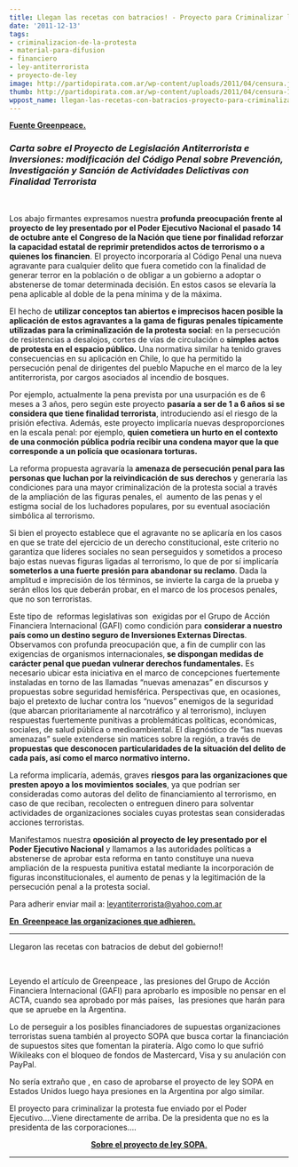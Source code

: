 ```yaml
---
title: Llegan las recetas con batracios! - Proyecto para Criminalizar la protesta
date: '2011-12-13'
tags:
- criminalizacion-de-la-protesta
- material-para-difusion
- financiero
- ley-antiterrorista
- proyecto-de-ley
image: http://partidopirata.com.ar/wp-content/uploads/2011/04/censura.jpg
thumb: http://partidopirata.com.ar/wp-content/uploads/2011/04/censura-150x150.jpg
wppost_name: llegan-las-recetas-con-batracios-proyecto-para-criminalizar-la-protesta
---
```


<strong><a href="http://www.greenpeace.org/argentina/es/noticias/Ley-Antiterrorista/" target="_blank">Fuente Greenpeace.</a></strong>
<h3><em><strong>Carta sobre el Proyecto de Legislación Antiterrorista e Inversiones: modificación del Código Penal sobre Prevención, Investigación y Sanción de Actividades Delictivas con Finalidad Terrorista</strong></em></h3>
&nbsp;

Los abajo firmantes expresamos nuestra <strong>profunda preocupación frente al proyecto de ley presentado por el Poder Ejecutivo Nacional el pasado 14 de octubre ante el Congreso de la Nación que tiene por finalidad reforzar la capacidad estatal de reprimir pretendidos actos de terrorismo o a quienes los financien</strong>. El proyecto incorporaría al Código Penal una nueva agravante para cualquier delito que fuera cometido con la finalidad de generar terror en la población o de obligar a un gobierno a adoptar o abstenerse de tomar determinada decisión. En estos casos se elevaría la pena aplicable al doble de la pena mínima y de la máxima.

El hecho de <strong>utilizar conceptos tan abiertos e imprecisos hacen posible la aplicación de estos agravantes a la gama de figuras penales típicamente utilizadas para la criminalización de la protesta social</strong>: en la persecución de resistencias a desalojos, cortes de vías de circulación o <strong>simples actos de protesta en el espacio público.</strong> Una normativa similar ha tenido graves consecuencias en su aplicación en Chile, lo que ha permitido la persecución penal de dirigentes del pueblo Mapuche en el marco de la ley antiterrorista, por cargos asociados al incendio de bosques.

Por ejemplo, actualmente la pena prevista por una usurpación es de 6 meses a 3 años, pero según este proyecto <strong>pasaría a ser de 1 a 6 años si se considera que tiene finalidad terrorista</strong>, introduciendo así el riesgo de la prisión efectiva. Además, este proyecto implicaría nuevas desproporciones en la escala penal: por ejemplo, <strong>quien cometiera un hurto en el contexto de una conmoción pública podría recibir una condena mayor que la que corresponde a un policía que ocasionara torturas. </strong>

La reforma propuesta agravaría la <strong>amenaza de persecución penal para las personas que luchan por la reivindicación de sus derechos</strong> y generaría las condiciones para una mayor criminalización de la protesta social a través de la ampliación de las figuras penales, el  aumento de las penas y el estigma social de los luchadores populares, por su eventual asociación simbólica al terrorismo.

Si bien el proyecto establece que el agravante no se aplicaría en los casos en que se trate del ejercicio de un derecho constitucional, este criterio no garantiza que líderes sociales no sean perseguidos y sometidos a proceso bajo estas nuevas figuras ligadas al terrorismo, lo que de por sí implicaría <strong>someterlos a una fuerte presión para abandonar su reclamo</strong>. Dada la amplitud e imprecisión de los términos, se invierte la carga de la prueba y serán ellos los que deberán probar, en el marco de los procesos penales, que no son terroristas.

Este tipo de  reformas legislativas son  exigidas por el Grupo de Acción Financiera Internacional (GAFI) como condición para <strong>considerar a nuestro país como un destino seguro de Inversiones Externas Directas</strong>. Observamos con profunda preocupación que, a fin de cumplir con las exigencias de organismos internacionales,<strong> se dispongan medidas de carácter penal que puedan vulnerar derechos fundamentales.</strong> Es necesario ubicar esta iniciativa en el marco de concepciones fuertemente instaladas en torno de las llamadas “nuevas amenazas” en discursos y propuestas sobre seguridad hemisférica. Perspectivas que, en ocasiones, bajo el pretexto de luchar contra los “nuevos” enemigos de la seguridad (que abarcan prioritariamente al narcotráfico y al terrorismo), incluyen respuestas fuertemente punitivas a problemáticas políticas, económicas, sociales, de salud pública o medioambiental. El diagnóstico de “las nuevas amenazas” suele extenderse sin matices sobre la región, a través de <strong>propuestas que desconocen particularidades de la situación del delito de cada país, así como el marco normativo interno.</strong>

La reforma implicaría, además, graves <strong>riesgos para las organizaciones que presten apoyo a los movimientos sociales</strong>, ya que podrían ser consideradas como autoras del delito de financiamiento al terrorismo, en caso de que reciban, recolecten o entreguen dinero para solventar actividades de organizaciones sociales cuyas protestas sean consideradas acciones terroristas.

Manifestamos nuestra <strong>oposición al proyecto de ley presentado por el Poder Ejecutivo Nacional</strong> y llamamos a las autoridades políticas a abstenerse de aprobar esta reforma en tanto constituye una nueva ampliación de la respuesta punitiva estatal mediante la incorporación de figuras inconstitucionales, el aumento de penas y la legitimación de la persecución penal a la protesta social.

Para adherir enviar mail a: <a href="mailto:leyantiterrorista@yahoo.com.ar">leyantiterrorista@yahoo.com.ar</a>

<strong><a href="http://www.greenpeace.org/argentina/es/noticias/Ley-Antiterrorista/" target="_blank">En  Greenpeace las organizaciones que adhieren.</a></strong>

<hr />

Llegaron las recetas con batracios de debut del gobierno!!

&nbsp;

Leyendo el artículo de Greenpeace , las presiones del Grupo de Acción Financiera Internacional (GAFI) para aprobarlo es imposible no pensar en el ACTA, cuando sea aprobado por más países,  las presiones que harán para que se apruebe en la Argentina.

Lo de perseguir a los posibles financiadores de supuestas organizaciones terroristas suena también al proyecto SOPA que busca cortar la financiación de supuestos sites que fomentan la piratería. Algo como lo que sufrió Wikileaks con el bloqueo de fondos de Mastercard, Visa y su anulación con PayPal.

No sería extraño que , en caso de aprobarse el proyecto de ley SOPA en Estados Unidos luego haya presiones en la Argentina por algo similar.

El proyecto para criminalizar la protesta fue enviado por el Poder Ejecutivo....Viene directamente de arriba. De la presidenta que no es la presidenta de las corporaciones....
<p style="text-align: center;"><a href="http://partidopirata.com.ar/2308/sopa-toda-la-internet-mundial-bajo-juridisccion-de-estados-unidos"><strong>Sobre el proyecto de ley SOPA</strong>.</a></p>


<hr />
